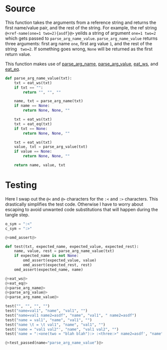 # Source

This function takes the arguments from a reference string and returns the first name/value pair, and the rest of the string. For example, the ref string `@<ref-name(one=1 two=2){asdf}@>` yeilds a string of argument `one=1 two=2` which gets passed to `parse_arg_name_value`. `parse_arg_name_value` returns three arguments: first arg name `one`, first arg value `1`, and the rest of the string ` two=2`. If something goes wrong, `None` will be returned as the first return value.

This function makes use of [parse_arg_name](parse_arg_name.o.md), [parse_arg_value](parse_arg_value.o.md), [eat_ws](parse_eat.o.md), and [eat_eq](parse_eat.o.md).

```python {name=parse_arg_name_value}
def parse_arg_name_value(txt):
    txt = eat_ws(txt)
    if txt == "":
        return "", "", ""

    name, txt = parse_arg_name(txt)
    if name == None:
        return None, None, ""

    txt = eat_ws(txt)
    txt = eat_eq(txt)
    if txt == None:
        return None, None, ""

    txt = eat_ws(txt)
    value, txt = parse_arg_value(txt)
    if value == None:
        return None, None, ""

    return name, value, txt
```

# Testing

Here I swap out the `@<` and `@>` characters for the `:<` and `:>` characters. This drastically simplifies the test code. Otherwise I have to worry about escaping to avoid unwanted code substitutions that will happen during the tangle step.

```python {name=parse_arg_name_value_tests menu=true}
o_sym = ":<"
c_sym = ":>"

@<omd_assert@>

def test(txt, expected_name, expected_value, expected_rest):
    name, value, rest = parse_arg_name_value(txt)
    if expected_name is not None:
        omd_assert(expected_value, value)
        omd_assert(expected_rest, rest)
    omd_assert(expected_name, name)

@<eat_ws@>
@<eat_eq@>
@<parse_arg_name@>
@<parse_arg_value@>
@<parse_arg_name_value@>

test("", "", "", "")
test("name=val1", "name", "val1", "")
test("name=val1 name2=asdf", "name", "val1", " name2=asdf")
test("name = val1", "name", "val1", "")
test("name \t = \t val1", "name", "val1", "")
test('name = "val1 val2"', "name", "val1 val2", "")
test('name = ":<one(two = "blah blah"):> :<three:>" name2=asdf', "name", ':<one(two = "blah blah"):> :<three:>', " name2=asdf")

@<test_passed(name="parse_arg_name_value")@>
```

